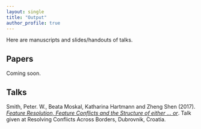 ```yaml
---
layout: single
title: "Output"
author_profile: true
---
```


Here are manuscripts and slides/handouts of talks.

## Papers

Coming soon.

## Talks

Smith, Peter. W., Beata Moskal, Katharina Hartmann and Zheng Shen (2017). [*Feature Resolution, Feature Conflicts and the Structure of either ... or*](/assets/files/RCABslides.pdf).  Talk given at Resolving Conflicts Across Borders, Dubrovnik, Croatia.

